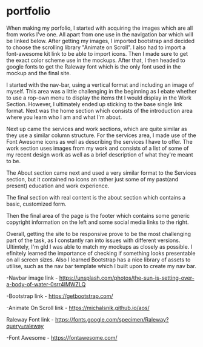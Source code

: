 # portfolio

<!--THE PROCESS-->
When making my porfolio, I started with acquiring the images which are all from works I've one. All apart from one use in the navigation bar which will be linked below. After getting my images, I imported bootstrap and decided to choose the scrolling library "Animate on Scroll". I also had to import a font-awesome kit link to be able to import icons. Then I made sure to get the exact color scheme use in the mockups. After that, I then headed to google fonts to get the Raleway font which is the only font used in the mockup and the final site.

I started with the nav-bar, using a vertical format and including an image of myself. This area was a little challenging in the beginning as I ebate whether to use a rop-own menu to display the items tht I would display in the Work Section. However, I ultimately ended up sticking to the base single link format. Next was the home section which consists of the introduction area where you learn who I am and what I'm about.

Next up came the services and work sections, which are quite similar as they use a similar column structure. For the services area, I made use of the Font Awesome icons as well as describing the services I have to offer.
The work section uses images from my work and consists of a list of some of my recent design work as well as a brief description of what they're meant to be.

The About section came next and used a very similar format to the Services section, but it contained no icons an rather just some of my past(and present) education and work experience.

The final section with real content is the about section which contains a basic, customized form.

Then the final area of the page is the footer which contains some generic copyright information on the left and some social media links to the right.

Overall, getting the site to be responsive prove to be the most challenging part of the task, as I constantly ran into issues with different versions. Ultimtely, I'm gld I was able to match my mockups as closely as possible. I efinitely learned the importance of checking if something looks presentable on all screen sizes. Also I learned Bootstrap has a nice library of assets to utilise, such as the nav bar template which I built upon to create my nav bar.


<!--LINKS-->
-Navbar image link - https://unsplash.com/photos/the-sun-is-setting-over-a-body-of-water-0srr4lMWZLQ

-Bootstrap link - https://getbootstrap.com/

-Animate On Scroll link - https://michalsnik.github.io/aos/

Raleway Font link - https://fonts.google.com/specimen/Raleway?query=raleway

-Font Awesome - https://fontawesome.com/